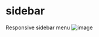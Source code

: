 # sidebar
Responsive sidebar menu
![image](https://github.com/Jerysha/sidebar/assets/83254656/c1b24d2d-af30-4c37-9922-184ade76be9a)
